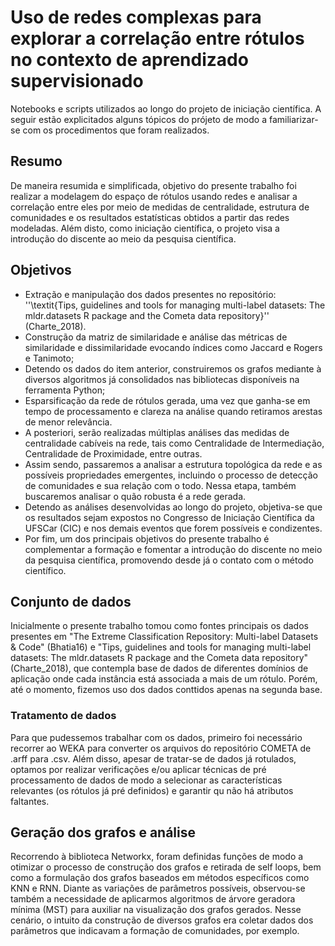 # Uso de redes complexas para explorar a correlação entre rótulos no contexto de aprendizado supervisionado
Notebooks e scripts utilizados ao longo do projeto de iniciação científica. A seguir estão explicitados alguns tópicos do prójeto de modo a familiarizar-se com os procedimentos que foram realizados. 

## Resumo 
De maneira resumida e simplificada, objetivo do presente trabalho foi realizar a modelagem do espaço de rótulos usando redes e analisar a correlação entre eles por meio de medidas de centralidade, estrutura de comunidades e os resultados estatísticas obtidos a partir das redes modeladas. Além disto, como iniciação científica, o projeto visa a introdução do discente ao meio da pesquisa científica.

## Objetivos
- Extração e manipulação dos dados presentes no repositório: ''\textit{Tips, guidelines and tools for managing multi-label datasets: The mldr.datasets R package and the Cometa data repository}'' (Charte_2018).
- Construção da matriz de similaridade e análise das métricas de similaridade e dissimilaridade evocando índices como Jaccard e Rogers e Tanimoto;
- Detendo os dados do item anterior, construiremos os grafos mediante à diversos algoritmos já consolidados nas bibliotecas disponíveis na ferramenta Python; 
- Esparsificação da rede de rótulos gerada, uma vez que ganha-se em tempo de processamento e clareza na análise quando retiramos arestas de menor relevância.
- A posteriori, serão realizadas múltiplas análises das medidas de centralidade cabíveis na rede, tais como Centralidade de Intermediação, Centralidade de Proximidade, entre outras.
- Assim sendo, passaremos a analisar a estrutura topológica da rede e as possíveis propriedades emergentes, incluindo o processo de detecção de comunidades e sua relação com o todo. Nessa etapa, também buscaremos analisar o quão robusta é a rede gerada.
- Detendo as análises desenvolvidas ao longo do projeto, objetiva-se que os resultados sejam expostos no Congresso de Iniciação Científica da UFSCar (CIC) e nos demais eventos que forem possíveis e condizentes.
- Por fim, um dos principais objetivos do presente trabalho é complementar a formação e fomentar a introdução do discente no meio da pesquisa científica, promovendo desde já o contato com o método científico.

## Conjunto de dados
Inicialmente o presente trabalho tomou como fontes principais os dados presentes em  "The Extreme Classification Repository: Multi-label Datasets & Code" (Bhatia16) e "Tips, guidelines and tools for managing multi-label datasets: The mldr.datasets R package and the Cometa data repository" (Charte_2018), que contempla base de dados de diferentes domínios de aplicação onde cada instância está associada a mais de um rótulo. Porém, até o momento, fizemos uso dos dados conttidos apenas na segunda base. 

### Tratamento de dados

Para que pudessemos trabalhar com os dados, primeiro foi necessário recorrer ao WEKA para converter os arquivos do repositório COMETA de .arff para .csv. Além disso, apesar de tratar-se de dados já rotulados, optamos por realizar verificações  e/ou  aplicar técnicas de pré processamento de dados de modo a selecionar as características relevantes (os rótulos já pré definidos) e garantir qu não há atributos faltantes. 

## Geração dos grafos e análise

Recorrendo à biblioteca Networkx, foram definidas funções de modo a otimizar o processo de construção dos grafos e retirada de self loops, bem como a formulação dos grafos baseados em métodos específicos como KNN e RNN. Diante as variações de parâmetros possíveis, observou-se também a necessidade de aplicarmos algoritmos de árvore geradora mínima (MST) para auxiliar na visualização dos grafos gerados. 
Nesse cenário, o intuito da construção de diversos grafos era coletar dados dos parâmetros que indicavam a formação de comunidades, por exemplo.
